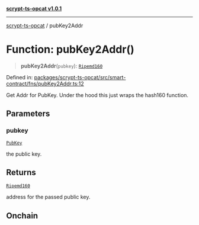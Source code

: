 [**scrypt-ts-opcat v1.0.1**](../README.md)

***

[scrypt-ts-opcat](../README.md) / pubKey2Addr

# Function: pubKey2Addr()

> **pubKey2Addr**(`pubkey`): [`Ripemd160`](../type-aliases/Ripemd160.md)

Defined in: [packages/scrypt-ts-opcat/src/smart-contract/fns/pubKey2Addr.ts:12](https://github.com/OPCAT-Labs/ts-tools/blob/2cea47af983eceafde930347ac310f78dee140a3/packages/scrypt-ts-opcat/src/smart-contract/fns/pubKey2Addr.ts#L12)

Get Addr for PubKey.
Under the hood this just wraps the hash160 function.

## Parameters

### pubkey

[`PubKey`](../type-aliases/PubKey.md)

the public key.

## Returns

[`Ripemd160`](../type-aliases/Ripemd160.md)

address for the passed public key.

## Onchain
